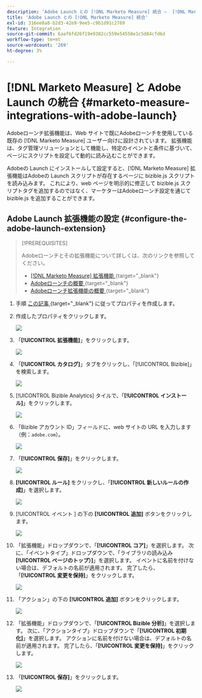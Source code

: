 ```yaml
---
description: 'Adobe Launch との [!DNL Marketo Measure] 統合 –  [!DNL Marketo Measure]'
title: 'Adobe Launch との [!DNL Marketo Measure] 統合'
exl-id: 316ee8a8-b2d3-42e9-9ee5-c9b1d91c2769
feature: Integration
source-git-commit: 6aaf6fd26f19e9382cc559e54558e1c5d84cfd6d
workflow-type: tm+mt
source-wordcount: '269'
ht-degree: 3%

---
```


# [!DNL Marketo Measure] と Adobe Launch の統合 {#marketo-measure-integrations-with-adobe-launch}

Adobeローンチ拡張機能は、Web サイトで既にAdobeローンチを使用している既存の [!DNL Marketo Measure] ユーザー向けに設計されています。 拡張機能は、タグ管理ソリューションとして機能し、特定のイベントと条件に基づいて、ページにスクリプトを設定して動的に読み込むことができます。

Adobeの Launch にインストールして設定すると、[!DNL Marketo Measure] 拡張機能はAdobeの Launch スクリプトが存在するページに bizible.js スクリプトを読み込みます。 これにより、web ページを明示的に修正して bizible.js スクリプトタグを追加するのではなく、マーケターはAdobeローンチ設定を通じて bizible.js を追加することができます。

## Adobe Launch 拡張機能の設定 {#configure-the-adobe-launch-extension}

>[!PREREQUISITES]
>
>Adobeローンチとその拡張機能について詳しくは、次のリンクを参照してください。
>
>* [[!DNL Marketo Measure]  拡張機能 ](https://experienceleague.adobe.com/docs/experience-platform/destinations/catalog/email/bizible.html#catalog){target="_blank"}
>* [Adobeローンチの概要 ](https://experienceleague.adobe.com/docs/platform-learn/implement-in-websites/overview.html){target="_blank"}
>* [Adobeローンチ拡張機能の概要 ](https://experienceleague.adobe.com/docs/experience-platform/tags/extension-dev/overview.html){target="_blank"}

1. 手順 [ この記事 ](https://experienceleague.adobe.com/docs/platform-learn/implement-in-websites/configure-tags/create-a-property.html#go-to-the-data-collection-interface){target="_blank"} に従ってプロパティを作成します。

1. 作成したプロパティをクリックします。

   ![](assets/marketo-measure-integrations-with-adobe-launch-1.png)

1. 「**[!UICONTROL 拡張機能]**」をクリックします。

   ![](assets/marketo-measure-integrations-with-adobe-launch-2.png)

1. 「**[!UICONTROL カタログ]**」タブをクリックし、「[!UICONTROL Bizible]」を検索します。

   ![](assets/marketo-measure-integrations-with-adobe-launch-3.png)

1. [!UICONTROL Bizible Analytics] タイルで、「**[!UICONTROL インストール]**」をクリックします。

   ![](assets/marketo-measure-integrations-with-adobe-launch-4.png)

1. 「Bizible アカウント ID」フィールドに、web サイトの URL を入力します（例：`adobe.com`）。

   ![](assets/marketo-measure-integrations-with-adobe-launch-5.png)

1. 「**[!UICONTROL 保存]**」をクリックします。

   ![](assets/marketo-measure-integrations-with-adobe-launch-6.png)

1. **[!UICONTROL ルール]** をクリックし、「**[!UICONTROL 新しいルールの作成]**」を選択します。

   ![](assets/marketo-measure-integrations-with-adobe-launch-7.png)

1. [!UICONTROL  イベント ] の下の **[!UICONTROL 追加]** ボタンをクリックします。

   ![](assets/marketo-measure-integrations-with-adobe-launch-8.png)

1. 「拡張機能」ドロップダウンで、「**[!UICONTROL コア]**」を選択します。 次に、「イベントタイプ」ドロップダウンで、「ライブラリの読み込み **[!UICONTROL ページのトップ）]**」を選択します。 イベントに名前を付けない場合は、デフォルトの名前が適用されます。 完了したら、「**[!UICONTROL 変更を保持]**」をクリックします。

   ![](assets/marketo-measure-integrations-with-adobe-launch-9.png)

1. 「アクション」の下の **[!UICONTROL 追加]** ボタンをクリックします。

   ![](assets/marketo-measure-integrations-with-adobe-launch-10.png)

1. 「拡張機能」ドロップダウンで、「**[!UICONTROL Bizible 分析]**」を選択します。 次に、「アクションタイプ」ドロップダウンで「**[!UICONTROL 初期化]**」を選択します。 アクションに名前を付けない場合は、デフォルトの名前が適用されます。 完了したら、「**[!UICONTROL 変更を保持]**」をクリックします。

   ![](assets/marketo-measure-integrations-with-adobe-launch-11.png)

1. 「**[!UICONTROL 保存]**」をクリックします。

   ![](assets/marketo-measure-integrations-with-adobe-launch-12.png)

